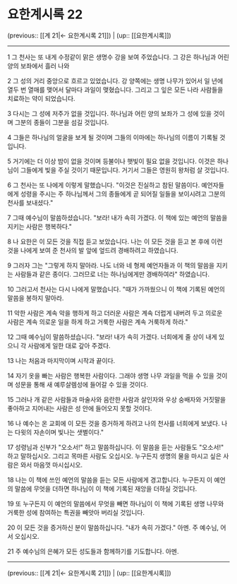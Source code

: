# 요한계시록 22

(previous:: [[계 21|← 요한계시록 21]]) | (up:: [[요한계시록]])

***




1 
그 천사는 또 내게 수정같이 맑은 생명수 강을 보여 주었습니다. 그 강은 하나님과 어린 양의 보좌에서 흘러 나와 



2 
그 성의 거리 중앙으로 흐르고 있었습니다. 강 양쪽에는 생명 나무가 있어서 일 년에 열두 번 열매를 맺어서 달마다 과일이 맺혔습니다. 그리고 그 잎은 모든 나라 사람들을 치료하는 약이 되었습니다. 



3 
다시는 그 성에 저주가 없을 것입니다. 하나님과 어린 양의 보좌가 그 성에 있을 것이며 그분의 종들이 그분을 섬길 것입니다. 



4 
그들은 하나님의 얼굴을 보게 될 것이며 그들의 이마에는 하나님의 이름이 기록될 것입니다. 



5 
거기에는 더 이상 밤이 없을 것이며 등불이나 햇빛이 필요 없을 것입니다. 이것은 하나님이 그들에게 빛을 주실 것이기 때문입니다. 거기서 그들은 영원히 왕처럼 살 것입니다. 



6 
그 천사는 또 나에게 이렇게 말했습니다. "이것은 진실하고 참된 말씀이다. 예언자들에게 성령을 주시는 주 하나님께서 그의 종들에게 곧 되어질 일들을 보이시려고 그분의 천사를 보내셨다." 



7 
그때 예수님이 말씀하셨습니다. "보라! 내가 속히 가겠다. 이 책에 있는 예언의 말씀을 지키는 사람은 행복하다." 



8 
나 요한은 이 모든 것을 직접 듣고 보았습니다. 나는 이 모든 것을 듣고 본 후에 이런 것을 나에게 보여 준 천사의 발 앞에 엎드려 경배하려고 하였습니다. 



9 
그러자 그는 "그렇게 하지 말아라. 나도 너와 네 형제 예언자들과 이 책의 말씀을 지키는 사람들과 같은 종이다. 그러므로 너는 하나님에게만 경배하여라" 하였습니다. 



10 
그러고서 천사는 다시 나에게 말했습니다. "때가 가까웠으니 이 책에 기록된 예언의 말씀을 봉하지 말아라. 



11 
악한 사람은 계속 악을 행하게 하고 더러운 사람은 계속 더럽게 내버려 두고 의로운 사람은 계속 의로운 일을 하게 하고 거룩한 사람은 계속 거룩하게 하라." 



12 
그때 예수님이 말씀하셨습니다. "보라! 내가 속히 가겠다. 너희에게 줄 상이 내게 있으니 각 사람에게 일한 대로 갚아 주겠다. 



13 
나는 처음과 마지막이며 시작과 끝이다. 



14 
자기 옷을 빠는 사람은 행복한 사람이다. 그래야 생명 나무 과일을 먹을 수 있을 것이며 성문을 통해 새 예루살렘성에 들어갈 수 있을 것이다. 



15 
그러나 개 같은 사람들과 마술사와 음란한 사람과 살인자와 우상 숭배자와 거짓말을 좋아하고 지어내는 사람은 성 안에 들어오지 못할 것이다. 



16 
나 예수는 온 교회에 이 모든 것을 증거하게 하려고 나의 천사를 너희에게 보냈다. 나는 다윗의 자손이며 빛나는 샛별이다." 



17 
성령님과 신부가 "오소서!" 하고 말씀하십니다. 이 말씀을 듣는 사람들도 "오소서!" 하고 말하십시오. 그리고 목마른 사람도 오십시오. 누구든지 생명의 물을 마시고 싶은 사람은 와서 마음껏 마시십시오. 



18 
나는 이 책에 쓰인 예언의 말씀을 듣는 모든 사람에게 경고합니다. 누구든지 이 예언의 말씀에 무엇을 더하면 하나님이 이 책에 기록된 재앙을 더하실 것입니다. 



19 
또 누구든지 이 예언의 말씀에서 무엇을 빼면 하나님이 이 책에 기록된 생명 나무와 거룩한 성에 참여하는 특권을 빼앗아 버리실 것입니다. 



20 
이 모든 것을 증거하신 분이 말씀하십니다. "내가 속히 가겠다." 아멘. 주 예수님, 어서 오십시오. 



21 
주 예수님의 은혜가 모든 성도들과 함께하기를 기도합니다. 아멘.

***

(previous:: [[계 21|← 요한계시록 21]]) | (up:: [[요한계시록]])

